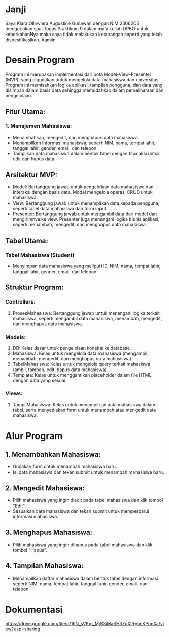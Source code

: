 # Janji
Saya Klara Ollivviera Augustine Gunawan dengan NIM 2306205 mengerjakan soal Tugas Praktikum 9 dalam mata kuliah DPBO untuk keberkahanNya maka saya tidak melakukan kecurangan seperti yang telah dispesifikasikan. Aamiin

# Desain Program
Program ini merupakan implementasi dari pola Model-View-Presenter (MVP), yang digunakan untuk mengelola data mahasiswa dan universitas. Program ini memisahkan logika aplikasi, tampilan pengguna, dan data yang disimpan dalam basis data sehingga memudahkan dalam pemeliharaan dan pengelolaan.

## Fitur Utama:
### 1. Manajemen Mahasiswa:
- Menambahkan, mengedit, dan menghapus data mahasiswa.
- Menampilkan informasi mahasiswa, seperti NIM, nama, tempat lahir, tanggal lahir, gender, email, dan telepon.
- Tampilkan data mahasiswa dalam bentuk tabel dengan fitur aksi untuk edit dan hapus data.

## Arsitektur MVP:
- Model: Bertanggung jawab untuk pengelolaan data mahasiswa dan interaksi dengan basis data. Model mengelola operasi CRUD untuk mahasiswa.
- View: Bertanggung jawab untuk menampilkan data kepada pengguna, seperti tabel data mahasiswa dan form input.
- Presenter: Bertanggung jawab untuk mengambil data dari model dan mengirimnya ke view. Presenter juga menangani logika bisnis aplikasi, seperti menambah, mengedit, dan menghapus data mahasiswa.

## Tabel Utama:
### Tabel Mahasiswa (Student)
- Menyimpan data mahasiswa yang meliputi ID, NIM, nama, tempat lahir, tanggal lahir, gender, email, dan telepon.

## Struktur Program:
### Controllers:
1. ProsesMahasiswa: Bertanggung jawab untuk menangani logika terkait mahasiswa, seperti mengambil data mahasiswa, menambah, mengedit, dan menghapus data mahasiswa.

### Models:
1. DB: Kelas dasar untuk pengelolaan koneksi ke database.
2. Mahasiswa: Kelas untuk mengelola data mahasiswa (mengambil, menambah, mengedit, dan menghapus data mahasiswa).
3. TabelMahasiswa: Kelas untuk mengelola query terkait mahasiswa (ambil, tambah, edit, hapus data mahasiswa).
4. Template: Kelas untuk menggantikan placeholder dalam file HTML dengan data yang sesuai.

### Views:
1. TampilMahasiswa: Kelas untuk menampilkan data mahasiswa dalam tabel, serta menyediakan form untuk menambah atau mengedit data mahasiswa.

# Alur Program
## 1. Menambahkan Mahasiswa:
- Gunakan form untuk menambah mahasiswa baru.
- Isi data mahasiswa dan tekan submit untuk menambah mahasiswa baru.
## 2. Mengedit Mahasiswa:
- Pilih mahasiswa yang ingin diedit pada tabel mahasiswa dan klik tombol "Edit".
- Sesuaikan data mahasiswa dan tekan submit untuk memperbarui informasi mahasiswa.
## 3. Menghapus Mahasiswa:
- Pilih mahasiswa yang ingin dihapus pada tabel mahasiswa dan klik tombol "Hapus".
## 4. Tampilan Mahasiswa:
- Menampilkan daftar mahasiswa dalam bentuk tabel dengan informasi seperti NIM, nama, tempat lahir, tanggal lahir, gender, email, dan telepon.

# Dokumentasi
https://drive.google.com/file/d/1hN_sVKm_MjSSjMaSH3ZoXlRybnKPonXa/view?usp=sharing
